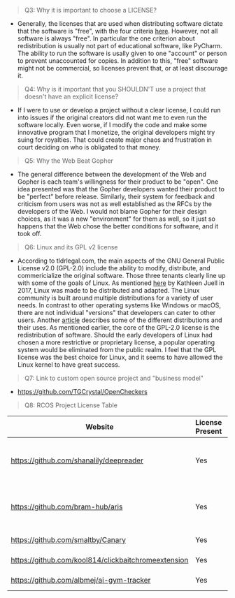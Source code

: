 > Q3: Why it is important to choose a LICENSE?
* Generally, the licenses that are used when distributing software dictate that the software is "free", with the four criteria [here](http://www.gnu.org/philosophy/free-sw.html). However, not all software is always "free". In particular the one criterion about redistribution is usually not part of educational software, like PyCharm. The ability to run the software is usally given to one "account" or person to prevent unaccounted for copies. In addition to this, "free" software might not be commercial, so licenses prevent that, or at least discourage it.

> Q4: Why is it important that you SHOULDN'T use a project that doesn't have an explicit license?
* If I were to use or develop a project without a clear license, I could run into issues if the original creators did not want me to even run the software locally. Even worse, if I modify the code and make some innovative program that I monetize, the original developers might try suing for royalties. That could  create major chaos and frustration in court deciding on who is obligated to that money.

> Q5: Why the Web Beat Gopher
* The general difference between the development of the Web and Gopher is each team's willingness for their product to be "open". One idea presented was that the Gopher developers wanted their product to be "perfect" before release. Similarly, their system for feedback and criticism from users was not as well established as the RFCs by the developers of the Web. I would not blame Gopher for their design choices, as it was a new "environment" for them as well, so it just so happens that the Web chose the better conditions for software, and it took off.

> Q6: Linux and its GPL v2 license
* According to tldrlegal.com, the main aspects of the GNU General Public License v2.0 (GPL-2.0) include the ability to modify, distribute, and commericialize the original software. Those three tenants clearly line up with some of the goals of Linux. As mentioned [here](https://www.digitalocean.com/community/tutorials/brief-history-of-linux) by Kathleen Juell in 2017, Linux was made to be distributed and adapted. The Linux community is built around multiple distributions for a variety of user needs. In contrast to other operating systems like Windows or macOS, there are not individual "versions" that developers can cater to other users. Another [article](https://www.linuxtrainingacademy.com/what-is-linux/) describes some of the different distributions and their uses. As mentioned earlier, the core of the GPL-2.0 license is the redistribution of software. Should the early developers of Linux had chosen a more restrictive or proprietary license, a popular operating system would be eliminated from the public realm. I feel that the GPL license was the best choice for Linux, and it seems to have allowed the Linux kernel to have great success.

> Q7: Link to custom open source project and "business model"
* https://github.com/TGCrystal/OpenCheckers

> Q8: RCOS Project License Table

|Website|License Present|License|
|-|-|-|
|https://github.com/shanalily/deepreader|Yes|GNU General Public License v3.0|
|https://github.com/bram-hub/aris|Yes|GNU General Public License v3.0
|https://github.com/smaltby/Canary|Yes|MIT License
|https://github.com/kool814/clickbaitchromeextension|Yes|MIT License
|https://github.com/albmej/ai-gym-tracker|Yes|MIT License
